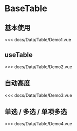# BaseTable

## 基本使用

<div class="vp-raw">
    <ClientOnly>
        <Demo1></Demo1>
    </ClientOnly>
</div>

<<< docs/Data/Table/Demo1.vue

## useTable

<div class="vp-raw">
    <ClientOnly>
        <Demo2></Demo2>
    </ClientOnly>
</div>

<<< docs/Data/Table/Demo2.vue

## 自动高度

<div class="vp-raw">
    <ClientOnly>
        <Demo3></Demo3>
    </ClientOnly>
</div>

<<< docs/Data/Table/Demo3.vue

## 单选 / 多选 / 单项多选

<div class="vp-raw">
    <ClientOnly>
        <Demo4></Demo4>
    </ClientOnly>
</div>

<<< docs/Data/Table/Demo4.vue

<script setup>
import Demo1 from 'docs/Data/Table/Demo1.vue'
import Demo2 from 'docs/Data/Table/Demo2.vue'
import Demo3 from 'docs/Data/Table/Demo3.vue'
import Demo4 from 'docs/Data/Table/Demo4.vue'
</script>
